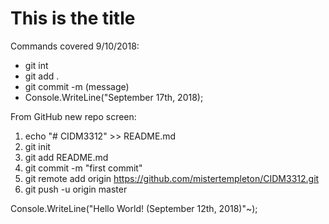 # This is the title

Commands covered 9/10/2018:

* git int
* git add .
* git commit -m (message)
* Console.WriteLine("September 17th, 2018);

From GitHub new repo screen:

1. echo "# CIDM3312" >> README.md
2. git init
3. git add README.md
4. git commit -m "first commit"
5. git remote add origin https://github.com/mistertempleton/CIDM3312.git
6. git push -u origin master

Console.WriteLine("Hello World! (September 12th, 2018)"~);